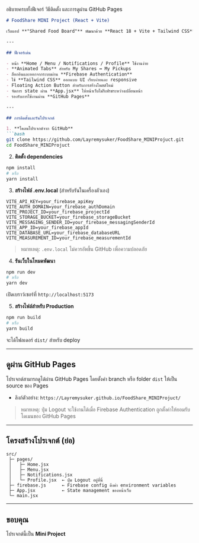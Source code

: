 อธิบายครบทั้งฟีเจอร์ วิธีติดตั้ง และการดูผ่าน GitHub Pages

````markdown
# FoodShare MINI Project (React + Vite)

เว็บแอป **"Shared Food Board"** พัฒนาด้วย **React 18 + Vite + Tailwind CSS** สำหรับแบ่งปันอาหารภายในชุมชน มาพร้อมฟีเจอร์หลัก เช่น หน้า Home, Menu, Notifications และ Profile พร้อม Bottom Navigation และ Floating Action Button (FAB)  

---

## ฟีเจอร์เด่น

- หน้า **Home / Menu / Notifications / Profile** ใช้งานง่าย
- **Animated Tabs** สำหรับ My Shares ↔ My Pickups
- ล็อกอินและออกจากระบบผ่าน **Firebase Authentication**
- ใช้ **Tailwind CSS** ออกแบบ UI เรียบง่ายและ responsive
- Floating Action Button สำหรับการสร้างโพสต์ใหม่
- จัดการ state ผ่าน **App.jsx** ให้หน้าเว็บไม่รีเฟรชระหว่างเปลี่ยนหน้า
- รองรับการใช้งานผ่าน **GitHub Pages**

---

## การติดตั้งและรันโปรเจกต์

1. **โคลนโปรเจกต์จาก GitHub**
```bash
git clone https://github.com/Layremysuker/FoodShare_MINIProjuct.git
cd FoodShare_MINIProjuct
````

2. **ติดตั้ง dependencies**

```bash
npm install
# หรือ
yarn install
```

3. **สร้างไฟล์ .env.local** (สำหรับรันในเครื่องตัวเอง)

```
VITE_API_KEY=your_firebase_apiKey
VITE_AUTH_DOMAIN=your_firebase_authDomain
VITE_PROJECT_ID=your_firebase_projectId
VITE_STORAGE_BUCKET=your_firebase_storageBucket
VITE_MESSAGING_SENDER_ID=your_firebase_messagingSenderId
VITE_APP_ID=your_firebase_appId
VITE_DATABASE_URL=your_firebase_databaseURL
VITE_MEASUREMENT_ID=your_firebase_measurementId
```

> หมายเหตุ: `.env.local` ไม่ควรอัพขึ้น GitHub เพื่อความปลอดภัย

4. **รันเว็บในโหมดพัฒนา**

```bash
npm run dev
# หรือ
yarn dev
```

เปิดเบราว์เซอร์ที่ `http://localhost:5173`

5. **สร้างไฟล์สำหรับ Production**

```bash
npm run build
# หรือ
yarn build
```

จะได้โฟลเดอร์ `dist/` สำหรับ deploy

---

## ดูผ่าน GitHub Pages

โปรเจกต์สามารถดูได้ผ่าน GitHub Pages โดยตั้งค่า branch หรือ folder `dist` ให้เป็น source ของ Pages

* ลิงก์ตัวอย่าง:
  `https://Layremysuker.github.io/FoodShare_MINIProjuct/`

> หมายเหตุ: ปุ่ม Logout จะใช้งานได้เมื่อ Firebase Authentication ถูกตั้งค่าให้ยอมรับโดเมนของ GitHub Pages

---

## โครงสร้างโปรเจกต์ (ย่อ)

```
src/
 ├─ pages/
 │   ├─ Home.jsx
 │   ├─ Menu.jsx
 │   ├─ Notifications.jsx
 │   └─ Profile.jsx  ← ปุ่ม Logout อยู่ที่นี่
 ├─ firebase.js      ← Firebase config ดึงค่า environment variables
 ├─ App.jsx          ← State management ของหน้าเว็บ
 └─ main.jsx
```

---

## ขอบคุณ

โปรเจกต์นี้เป็น **Mini Project**
